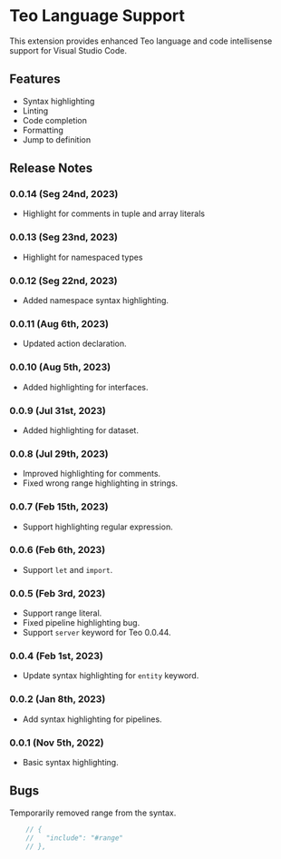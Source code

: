 # Teo Language Support

This extension provides enhanced Teo language and code intellisense support for
Visual Studio Code.

## Features

* Syntax highlighting
* Linting
* Code completion
* Formatting
* Jump to definition

## Release Notes

### 0.0.14 (Seg 24nd, 2023)

* Highlight for comments in tuple and array literals

### 0.0.13 (Seg 23nd, 2023)

* Highlight for namespaced types

### 0.0.12 (Seg 22nd, 2023)

* Added namespace syntax highlighting.

### 0.0.11 (Aug 6th, 2023)

* Updated action declaration.

### 0.0.10 (Aug 5th, 2023)

* Added highlighting for interfaces.

### 0.0.9 (Jul 31st, 2023)

* Added highlighting for dataset.

### 0.0.8 (Jul 29th, 2023)

* Improved highlighting for comments.
* Fixed wrong range highlighting in strings.

### 0.0.7 (Feb 15th, 2023)

* Support highlighting regular expression.

### 0.0.6 (Feb 6th, 2023)

* Support `let` and `import`.

### 0.0.5 (Feb 3rd, 2023)

* Support range literal.
* Fixed pipeline highlighting bug.
* Support `server` keyword for Teo 0.0.44.

### 0.0.4 (Feb 1st, 2023)

* Update syntax highlighting for `entity` keyword.

### 0.0.2 (Jan 8th, 2023)

* Add syntax highlighting for pipelines.

### 0.0.1 (Nov 5th, 2022)

* Basic syntax highlighting.

## Bugs

Temporarily removed range from the syntax.

``` js
    // {
    //   "include": "#range"
    // },
```